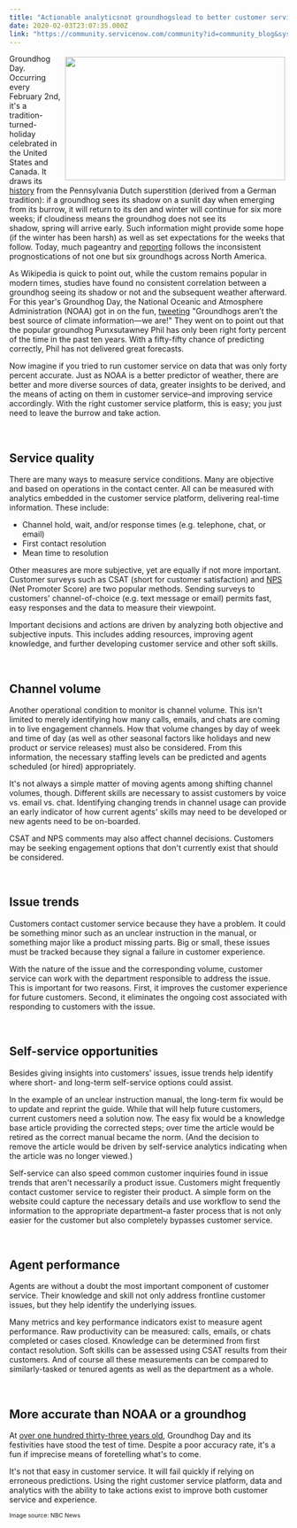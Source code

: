 ```yaml
---
title: "Actionable analyticsnot groundhogslead to better customer service"
date: 2020-02-03T23:07:35.000Z
link: "https://community.servicenow.com/community?id=community_blog&sys_id=52790df4dbfa08184819fb24399619f5"
---
```

<p><img style="padding: 5px;" src="https://media13.s-nbcnews.com/j/MSNBC/Components/Video/202002/tdy_sun_groundhog_200202_1920x1080.focal-760x428.jpg" alt="" width="398" height="223" align="right" /></p>
<p>Groundhog Day. Occurring every February 2nd, it&#39;s a tradition-turned-holiday celebrated in the United States and Canada. It draws its <a href="https://en.wikipedia.org/wiki/Groundhog_Day" target="_blank" rel="noopener noreferrer nofollow">history</a> from the Pennsylvania Dutch superstition (derived from a German tradition): if a groundhog sees its shadow on a sunlit day when emerging from its burrow, it will return to its den and winter will continue for six more weeks; if cloudiness means the groundhog does not see its shadow, spring will arrive early. Such information might provide some hope (if the winter has been harsh) as well as set expectations for the weeks that follow. Today, much pageantry and <a href="https://www.theweathernetwork.com/ca/news/article/early-spring-or-longer-winter-2020-groundhog-day-predictions-are-in" target="_blank" rel="noopener noreferrer nofollow">reporting</a> follows the inconsistent prognostications of not one but six groundhogs across North America.</p>
<p>As Wikipedia is quick to point out, while the custom remains popular in modern times, studies have found no consistent correlation between a groundhog seeing its shadow or not and the subsequent weather afterward. For this year&#39;s Groundhog Day, the National Oceanic and Atmosphere Administration (NOAA) got in on the fun, <a href="https://twitter.com/NOAANCEIclimate/status/1223331900045103104/photo/1" target="_blank" rel="noopener noreferrer nofollow">tweeting</a> &#34;Groundhogs aren’t the best source of climate information—we are!&#34; They went on to point out that the popular groundhog Punxsutawney Phil has only been right forty percent of the time in the past ten years. With a fifty-fifty chance of predicting correctly, Phil has not delivered great forecasts.</p>
<p>Now imagine if you tried to run customer service on data that was only forty percent accurate. Just as NOAA is a better predictor of weather, there are better and more diverse sources of data, greater insights to be derived, and the means of acting on them in customer service–and improving service accordingly. With the right customer service platform, this is easy; you just need to leave the burrow and take action.</p>
<p> </p>
<h2>Service quality</h2>
<p>There are many ways to measure service conditions. Many are objective and based on operations in the contact center. All can be measured with analytics embedded in the customer service platform, delivering real-time information. These include:</p>
<ul><li>Channel hold, wait, and/or response times (e.g. telephone, chat, or email)</li><li>First contact resolution</li><li>Mean time to resolution</li></ul>
<p>Other measures are more subjective, yet are equally if not more important. Customer surveys such as CSAT (short for customer satisfaction) and <a href="https://www.netpromoter.com/know/" target="_blank" rel="noopener noreferrer nofollow">NPS</a> (Net Promoter Score) are two popular methods. Sending surveys to customers&#39; channel-of-choice (e.g. text message or email) permits fast, easy responses and the data to measure their viewpoint.</p>
<p>Important decisions and actions are driven by analyzing both objective and subjective inputs. This includes adding resources, improving agent knowledge, and further developing customer service and other soft skills.</p>
<p> </p>
<h2>Channel volume</h2>
<p>Another operational condition to monitor is channel volume. This isn&#39;t limited to merely identifying how many calls, emails, and chats are coming in to live engagement channels. How that volume changes by day of week and time of day (as well as other seasonal factors like holidays and new product or service releases) must also be considered. From this information, the necessary staffing levels can be predicted and agents scheduled (or hired) appropriately.</p>
<p>It&#39;s not always a simple matter of moving agents among shifting channel volumes, though. Different skills are necessary to assist customers by voice vs. email vs. chat. Identifying changing trends in channel usage can provide an early indicator of how current agents&#39; skills may need to be developed or new agents need to be on-boarded.</p>
<p>CSAT and NPS comments may also affect channel decisions. Customers may be seeking engagement options that don&#39;t currently exist that should be considered.</p>
<p> </p>
<h2>Issue trends</h2>
<p>Customers contact customer service because they have a problem. It could be something minor such as an unclear instruction in the manual, or something major like a product missing parts. Big or small, these issues must be tracked because they signal a failure in customer experience.</p>
<p>With the nature of the issue and the corresponding volume, customer service can work with the department responsible to address the issue. This is important for two reasons. First, it improves the customer experience for future customers. Second, it eliminates the ongoing cost associated with responding to customers with the issue.</p>
<p> </p>
<h2>Self-service opportunities</h2>
<p>Besides giving insights into customers&#39; issues, issue trends help identify where short- and long-term self-service options could assist.</p>
<p>In the example of an unclear instruction manual, the long-term fix would be to update and reprint the guide. While that will help future customers, current customers need a solution now. The easy fix would be a knowledge base article providing the corrected steps; over time the article would be retired as the correct manual became the norm. (And the decision to remove the article would be driven by self-service analytics indicating when the article was no longer viewed.)</p>
<p>Self-service can also speed common customer inquiries found in issue trends that aren&#39;t necessarily a product issue. Customers might frequently contact customer service to register their product. A simple form on the website could capture the necessary details and use workflow to send the information to the appropriate department–a faster process that is not only easier for the customer but also completely bypasses customer service.</p>
<p> </p>
<h2>Agent performance</h2>
<p>Agents are without a doubt the most important component of customer service. Their knowledge and skill not only address frontline customer issues, but they help identify the underlying issues.</p>
<p>Many metrics and key performance indicators exist to measure agent performance. Raw productivity can be measured: calls, emails, or chats completed or cases closed. Knowledge can be determined from first contact resolution. Soft skills can be assessed using CSAT results from their customers. And of course all these measurements can be compared to similarly-tasked or tenured agents as well as the department as a whole.</p>
<p> </p>
<h2>More accurate than NOAA or a groundhog</h2>
<p>At <a href="https://www.history.com/news/groundhog-day-history-and-facts" target="_blank" rel="noopener noreferrer nofollow">over one hundred thirty-three years old</a>, Groundhog Day and its festivities have stood the test of time. Despite a poor accuracy rate, it&#39;s a fun if imprecise means of foretelling what&#39;s to come.</p>
<p>It&#39;s not that easy in customer service. It will fail quickly if relying on erroneous predictions. Using the right customer service platform, data and analytics with the ability to take actions exist to improve both customer service and experience.</p>
<p><span style="font-size: 8pt;">Image source: NBC News</span></p>
